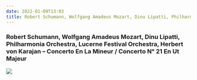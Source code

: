 ```yaml
---
date: 2022-01-09T13:03
title: Robert Schumann, Wolfgang Amadeus Mozart, Dinu Lipatti, Philharmonia Orchestra, Lucerne Festival Orchestra, Herbert von Karajan – Concerto En La Mineur · Concerto N° 21 En Ut Majeur
---
```

### Robert Schumann, Wolfgang Amadeus Mozart, Dinu Lipatti, Philharmonia Orchestra, Lucerne Festival Orchestra, Herbert von Karajan – Concerto En La Mineur / Concerto N° 21 En Ut Majeur
[![](https://img.discogs.com/DEvYwafqEfuhETmdh67qQrHtD3I=/fit-in/474x474/filters:strip_icc():format(jpeg):mode_rgb():quality(90)/discogs-images/R-6763620-1426114704-7801.jpeg.jpg)][1] 

[1]: https://www.discogs.com/release/6763620

